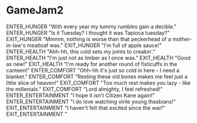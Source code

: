 # GameJam2

ENTER_HUNGER "With every year my tummy rumbles gain a decible."
ENTER_HUNGER "Is it Tuesday? I thought it was Tapioca tuesday?"
EXIT_HUNGER "Mmmm, nothing is worse than that peckerhead of a mother-in-law's meatloaf was."
EXIT_HUNGER "I'm full of apple sauce!"
ENTER_HEALTH "Ahh-hh, this cold sets my joints to creakin'."
ENTER_HEALTH "I'm just not as limber as I once was."
EXIT_HEALTH "Good as new!"
EXIT_HEALTH "I'm ready for another round of fisticuffs in the canteen!"
ENTER_COMFORT "Ohh-hh it's just so cold in here - I need a blanket."
ENTER_COMFORT "Resting these old bones makes me feel just a little slice of heaven!"
EXIT_COMFORT "Too much rest makes you lazy - like the millenials." 
EXIT_COMFORT "Lord almighty, I feel refreshed!"
ENTER_ENTERTAINMENT "I hope it isn't Citizen Kane again!"
ENTER_ENTERTAINMENT "I do love watching virile young thesbians!"
EXIT_ENTERTAINMENT "I haven't felt that excited since the war!"
EXIT_ENTERTAINMENT "



